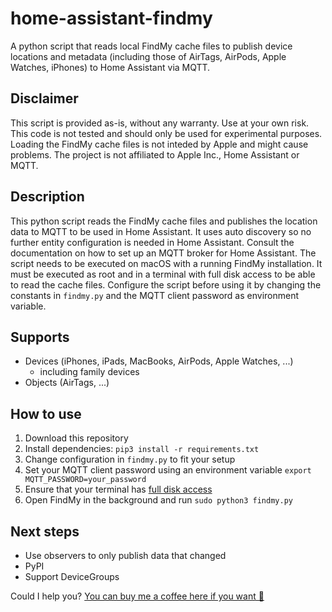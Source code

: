 # home-assistant-findmy
A python script that reads local FindMy cache files to publish device locations and metadata (including those of AirTags, AirPods, Apple Watches, iPhones) to Home Assistant via MQTT.

## Disclaimer

This script is provided as-is, without any warranty. Use at your own risk.
This code is not tested and should only be used for experimental purposes.
Loading the FindMy cache files is not inteded by Apple and might cause problems.
The project is not affiliated to Apple Inc., Home Assistant or MQTT.

## Description

This python script reads the FindMy cache files and publishes the location 
data to MQTT to be used in Home Assistant. It uses auto discovery so no 
further entity configuration is needed in Home Assistant. Consult the 
documentation on how to set up an MQTT broker for Home Assistant. The script
needs to be executed on macOS with a running FindMy installation. It must 
be executed as root and in a terminal with full disk access to be able 
to read the cache files. Configure the script before using it by changing 
the constants in `findmy.py` and the MQTT client password as environment variable.

## Supports
- Devices (iPhones, iPads, MacBooks, AirPods, Apple Watches, ...)
    - including family devices
- Objects (AirTags, ...)

## How to use

1. Download this repository
2. Install dependencies: `pip3 install -r requirements.txt`
3. Change configuration in `findmy.py` to fit your setup
4. Set your MQTT client password using an environment variable `export MQTT_PASSWORD=your_password`
5. Ensure that your terminal has [full disk access](https://support.apple.com/de-de/guide/security/secddd1d86a6/web)
6. Open FindMy in the background and run `sudo python3 findmy.py`

## Next steps

- Use observers to only publish data that changed
- PyPI
- Support DeviceGroups

Could I help you? [You can buy me a coffee here if you want 🙏](https://buymeacoffee.com/muehlt)
